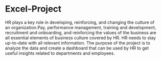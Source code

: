 # Excel-Project
HR plays a key role in developing, reinforcing, and changing the culture of an organization.Pay, performance management, training and development, recruitment and onboarding, and reinforcing the values of the business are all essential elements of business culture covered by HR. 
HR needs to stay up-to-date with all relevant information. The purpose of the project is to analyze the data and create a dashboard that can be used by HR to get useful insights related to departments and employees.
